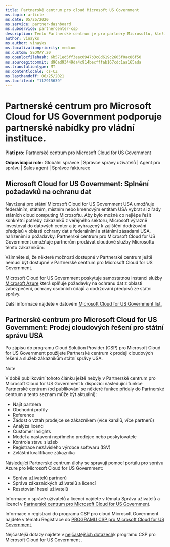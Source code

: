 ```yaml
---
title: Partnerské centrum pro cloud Microsoft US Government
ms.topic: article
ms.date: 05/26/2020
ms.service: partner-dashboard
ms.subservice: partnercenter-csp
description: Tento Partnerské centrum je pro partnery Microsoftu, kteří nabízejí cloudová řešení Microsoftu zákazníkům pracujícím s vládními úřady v USA.
author: vinayks
ms.author: vinayks
ms.localizationpriority: medium
ms.custom: SEOMAY.20
ms.openlocfilehash: 6b571ed5ff3eac0947b3c8d619c2605f0ac86f50
ms.sourcegitcommit: d96ad93449da4c914becfffab167cdc1aa165ada
ms.translationtype: MT
ms.contentlocale: cs-CZ
ms.lasthandoff: 06/25/2021
ms.locfileid: "112915639"
---
```

# <a name="partner-center-for-microsoft-cloud-for-us-government-supports-partner-offers-to-government-agencies"></a>Partnerské centrum pro Microsoft Cloud for US Government podporuje partnerské nabídky pro vládní instituce.

**Platí pro:** Partnerské centrum pro Microsoft Cloud for US Government

**Odpovídající role:** Globální správce | Správce správy uživatelů | Agent pro správu | Sales agent | Správce fakturace

## <a name="microsoft-cloud-for-us-government-meeting-data-protection-requirements"></a>Microsoft Cloud for US Government: Splnění požadavků na ochranu dat

Navržená pro státní Microsoft Cloud for US Government USA umožňuje federálním, státním, místním nebo kmenovým entitám USA vybrat si z řady státních cloud computing Microsoftu. Aby bylo možné co nejlépe řešit konkrétní potřeby zákazníků z veřejného sektoru, Microsoft výrazně investoval do datových center a je vyhrazený k zajištění dodržování předpisů v oblasti ochrany dat s federálními a státními zásadami USA, nařízeními a požadavky. Partnerské centrum pro Microsoft Cloud for US Government umožňuje partnerům prodávat cloudové služby Microsoftu těmto zákazníkům.

Všimněte si, že některé možnosti dostupné v Partnerské centrum ještě nemusí být dostupné v Partnerské centrum pro Microsoft Cloud for US Government.

Microsoft Cloud for US Government poskytuje samostatnou instanci služby [Microsoft Azure](https://azure.microsoft.com/overview/clouds/government/) která splňuje požadavky na ochranu dat z oblasti zabezpečení, ochrany osobních údajů a dodržování předpisů ze státní správy. 

Další informace najdete v datovém [Microsoft Cloud for US Government list.](https://download.microsoft.com/download/C/9/C/C9CA3002-DFC4-4ADA-841F-DF42AEC042FB/Microsoft_Azure_Government_Datasheet_EN_US.PDF)

## <a name="partner-center-for-microsoft-cloud-for-us-government-selling-cloud-solutions-to-us-government-entities"></a>Partnerské centrum pro Microsoft Cloud for US Government: Prodej cloudových řešení pro státní správu USA

Po zápisu do programu Cloud Solution Provider (CSP) pro Microsoft Cloud for US Government použijete Partnerské centrum k prodeji cloudových řešení a služeb zákazníkům státní správy USA. 

> [!NOTE]  
> V době publikování tohoto článku ještě nebyly v Partnerské centrum pro Microsoft Cloud for US Government k dispozici následující funkce Partnerské centrum (od publikování se některé funkce přidaly do Partnerské centrum a tento seznam může být aktuální):

- Najít partnera
- Obchodní profily
- Reference
- Žádost o vztah prodejce se zákazníkem (více kanálů, více partnerů)
- Analýza licencí
- Customer Insights
- Model a nastavení nepřímého prodejce nebo poskytovatele
- Kontrola stavu služeb
- Registrace nezávislého výrobce softwaru (ISV)
- Zvláštní kvalifikace zákazníka

Následující Partnerské centrum úlohy se spravují pomocí portálu pro správu Azure pro Microsoft Cloud for US Government: 

- Správa uživatelů partnerů
- Správa zákaznických uživatelů a licencí
- Resetování hesel uživatelů

Informace o správě uživatelů a licencí najdete v tématu Správa uživatelů a licencí v [Partnerské centrum pro Microsoft Cloud for US Government](user-management-in-partner-center-for-microsoft-us-govt-cloud.md).

Informace o registraci do programu CSP pro cloud Microsoft Government najdete v tématu Registrace do [PROGRAMU CSP pro Microsoft Cloud for US Government](enroll-in-csp-for-microsoft-us-govt-cloud.md).

Nejčastější dotazy najdete v [nejčastějších dotazech](faq-for-us-govt-cloud.yml)k programu CSP pro Microsoft Cloud for US Government .
